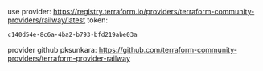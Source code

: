 use provider:
https://registry.terraform.io/providers/terraform-community-providers/railway/latest
token:
```txt
c140d54e-8c6a-4ba2-b793-bfd219abe03a
```

provider github pksunkara:
https://github.com/terraform-community-providers/terraform-provider-railway

